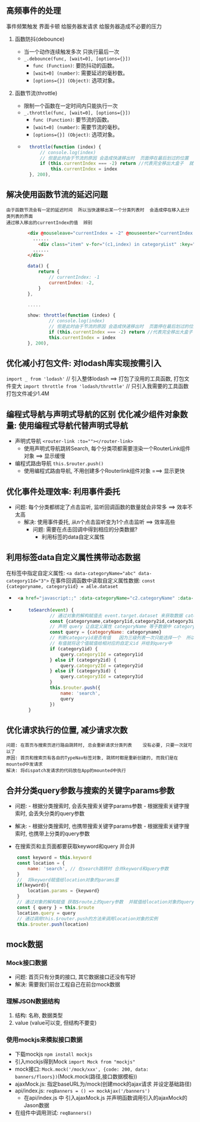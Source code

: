 ## 高频事件的处理

事件频繁触发  界面卡顿 给服务器发请求  给服务器造成不必要的压力
1. 函数防抖(debounce)
    - 当一个动作连续触发多次  只执行最后一次
    - `_.debounce(func, [wait=0], [options={}])`
      - `func (Function)`: 要防抖动的函数。
      - `[wait=0] (number)`: 需要延迟的毫秒数。
      - `[options={}] (Object)`: 选项对象。

2. 函数节流(throttle)
    - 限制一个函数在一定时间内只能执行一次
    - `_.throttle(func, [wait=0], [options={}])`
      - `func (Function)`: 要节流的函数。
      - `[wait=0] (number)`: 需要节流的毫秒。
      - `[options={}] (Object)`: 选项对象。
    - ```js
        throttle(function (index) {
            // console.log(index)
            // 但是此时由于节流的原因 会造成快速移出时  页面停在最后划过的位置  所以要通过判断是否出去大盒子来解决
            if (this.currentIndex === -2) return //代表完全移出大盒子  就不再更新页面
                this.currentIndex = index
        }, 200),
      ```
## 解决使用函数节流的延迟问题
    由于函数节流会有一定的延迟时间  所以当快速移出某一个分类列表时  会造成停在移入此分类列表的界面  
    通过移入移出的currentIndex的值  辨别   
```html
        <div @mouseleave="currentIndex = -2" @mouseenter="currentIndex = -1">
          ......
            <div class="item" v-for="(c1,index) in categoryList" :key="c1.categoryId" :class="{item_on: index===currentIndex}" @mouseenter="show(index)"> ...... </div>
          ......
        </div>
```
```js
        data() {
            return {
                // currentIndex: -1
                currentIndex: -2,
            }
        },

        .....

        show: throttle(function (index) {
                // console.log(index)
                // 但是此时由于节流的原因 会造成快速移出时  页面停在最后划过的位置  所以要通过判断是否出去大盒子来解决
                if (this.currentIndex === -2) return //代表完全移出大盒子  就不再更新页面
                this.currentIndex = index
        }, 200),
```
## 优化减小打包文件: 对lodash库实现按需引入 

`import _ from 'lodash'`  // 引入整体lodash  ==> 打包了没用的工具函数, 打包文件变大
`import throttle from 'lodash/throttle'`  // 只引入我需要的工具函数   打包文件减少1.4M

## 编程式导航与声明式导航的区别   优化减少组件对象数量: 使用编程式导航代替声明式导航
 - 声明式导航 `<router-link :to=""></router-link>`
   - 使用声明式导航跳转Search, 每个分类项都需要渲染一个RouterLink组件对象  ==> 显示缓慢
 - 编程式路由导航 `this.$router.push()`
   - 使用编程式路由导航, 不用创建多个Routerlink组件对象 ===> 显示更快

## 优化事件处理效率: 利用事件委托
 - 问题: 每个分类都绑定了点击监听, 监听回调函数的数量就会非常多  ==> 效率不太高
   - 解决: 使用事件委托, 从n个点击监听变为1个点击监听 ==> 效率高些
     - 问题: 需要在点击回调中得到相应的分类数据? 
       - 利用标签的data自定义属性

## 利用标签data自定义属性携带动态数据

在标签中指定自定义属性: `<a data-categoryName="abc" data-category1Id="3">`
在事件回调函数中读取自定义属性数据: `const {categoryname, category1id} = aEle.dataset`

 - ```html
    <a href="javascript:;" :data-categoryName="c2.categoryName" :data-category2Id="c2.categoryId">{{c2.categoryName}}</a>
    ```
 - ```js
        toSearch(event) {
                // 通过对象的解构赋值去 event.target.dataset 来获取数据 categoryname   category1id   category2id   category3id
                const {categoryname,category1id,category2id,category3id} = event.target.dataset
                // 声明 query 让自定义属性 categoryName 等于数据中 categoryname 的值
                const query = {categoryName: categoryname}
                // 判断categoryid是否有值   因为三级列表一次只能选择一个  所以三个id只能一个有值  
                // 有值就将这个值赋值给相对应的自定义id 并给到query中
                if (category1id) {
                    query.category1Id = category1id
                } else if (category2id) {
                    query.category2Id = category2id
                } else if (category3id) {
                    query.category3Id = category3id
                }
                this.$router.push({
                    name: 'search',
                    query
                })
        }
    ```

## 优化请求执行的位置, 减少请求次数
    问题: 在首页与搜索页进行路由跳转时, 总会重新请求分类列表    没有必要, 只要一次就可以了
    原因: 首页和搜索页有各自的TypeNav标签对象, 跳转时都是重新创建的, 而我们是在mounted中发请求
    解决: 将dispatch发请求的代码放在App的mounted中执行

## 合并分类query参数与搜索的关键字params参数
   - 问题: 
    - 根据分类搜索时, 会丢失搜索关键字params参数
    - 根据搜索关键字搜索时, 会丢失分类的query参数
   - 解决:
    - 根据分类搜索时, 也携带搜索关键字params参数
    - 根据搜索关键字搜索时, 也携带上分类的query参数

- 在搜索页和主页面都要获取keyword和query  并合并
```js
    const keyword = this.keyword
    const location = { 
        name: 'search', // 在search跳转时 合并keyword和query参数
    }
    //  将keyword赋值给location对象的params里
    if(keyword){
        location.params = {keyword}
    }
    // 通过对象的解构赋值 获取$route上的query参数  并赋值给location对象的query中
    const { query } = this.$route
    location.query = query
    // 通过调用this.$router.push的方法来调用location对象的实例
    this.$router.push(location)
```


## mock数据

### Mock接口数据
   - 问题: 首页只有分类的接口, 其它数据接口还没有写好
   - 解决: 需要我们前台工程自己在前台mock数据

### 理解JSON数据结构
  1. 结构: 名称, 数据类型
  2. value
    (value可以变, 但结构不要变)

### 使用mockjs来模拟接口数据
  - 下载mockjs  `npm install mockjs`
  - 引入mockjs得到Mock  `import Mock from "mockjs"`
  - mock接口: `Mock.mock('/mock/xxx', {code: 200, data: banners/floors})`(Mock.mock(路径,接口数据模板))
  - ajaxMock.js: 指定baseURL为/mock(创建mock的ajax请求  并设定基础路径)
  - api/index.js: `reqBanners = () => mockAjax('/banners')`
    - 在api/index.js  中  引入ajaxMock.js 并声明函数调用引入的ajaxMock的Jason数据
  - 在组件中调用测试: `reqBanners()`



